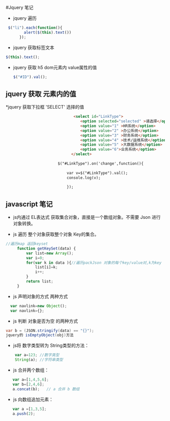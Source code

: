 #Jquery 笔记

* jquery 遍历
```javascript
 $("li").each(function(){
        alert($(this).text())
      });
```

* jquery 获取标签文本
```javascript
$(this).text();
```
  
  
* jquery 获取 h5 dom元素内 value属性的值
    ```javascript
    $("#ID").val();
    ```
 

  
  
 ## jquery 获取 元素内的值
 
 
 *jquery 获取下拉框 'SELECT' 选择的值
 ```html
                               <select id="LinkType">
                                  <option selected="selected" >请选择</option>
                                  <option value="1" >HR系统</option>
                                  <option value="2" >办公系统</option>
                                  <option value="3" >财务系统</option>
                                  <option value="4" >技术/运维系统</option>
                                  <option value="5" >大数据系统</option>
                                  <option value="6">业务系统</option>
                              </select> 
                               
                        $("#LinkType").on('change',function(){
                        		 
                        	var v=$("#LinkType").val();
                        	console.log(v);
                        		
                        	});    
```
 
  
## javascript 笔记
  
*  js内通过 EL表达式 获取集合对象，直接是一个数组对象。不需要 Json 进行对象转换。


* js 遍历 整个对象获取整个对象 Key的集合。
```javascript
//遍历map 返回keyset
     function getKeySet(data) {
         var list=new Array();
         var i=0;
         for(var k in data ){//遍历packJson 对象的每个key/value对,k为key
             list[i]=k;
             i++;
         }
         return list;
     }
```
 
 * js 声明对象的方式 两种方式
 ```javascript
   var navlink=new Object();
   var navlink={};
```
 

 * js 判断 对象是否为空 的两种方式
 ```java
var b = (JSON.stringify(data) == "{}");
jquery的 isEmptyObject(obj)方法 
```
 * js将 数字类型转为 String类型的方法：
 ````javascript
     var a=123; //数字类型
     String(a); //字符串类型
````
* js 合并两个数组：
```javascript
   var a=[1,4,5,6];
   var b=[2,4,6];
   a.concat(b);   // a 合并 b 数组

```
* js 向数组追加元素：
```javascript
   var a =[1,3,5];
   a.push(2);
```





    